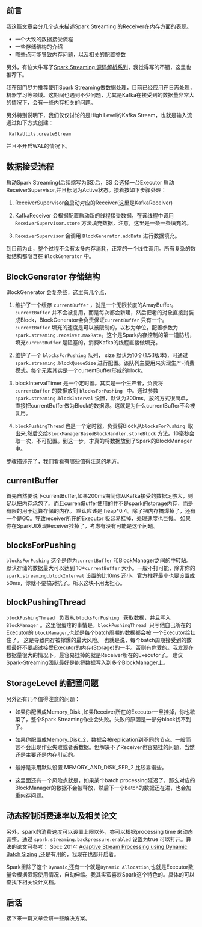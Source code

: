## 前言

我这篇文章会分几个点来描述Spark Streaming 的Receiver在内存方面的表现。

* 一个大致的数据接受流程
* 一些存储结构的介绍
* 哪些点可能导致内存问题，以及相关的配置参数

另外，有位大牛写了[Spark Streaming 源码解析系列](https://github.com/proflin/CoolplaySpark/tree/master/Spark%20Streaming%20源码解析系列)，我觉得写的不错，这里也推荐下。

我在部门尽力推荐使用Spark Streaming做数据处理，目前已经应用在日志处理，机器学习等领域。这期间也遇到不少问题，尤其是Kafka在接受到的数据量非常大的情况下，会有一些内存相关的问题。

另外特别说明下，我们仅仅讨论的是High Level的Kafka Stream，也就是输入流通过如下方式创建：

     KafkaUtils.createStream

并且不开启WAL的情况下。

## 数据接受流程

启动Spark Streaming(后续缩写为SS)后，SS 会选择一台Executor 启动ReceiverSupervisor,并且标记为Active状态。接着按如下步骤处理：

1. ReceiverSupervisor会启动对应的Receiver(这里是KafkaReceiver)

2. KafkaReceiver 会根据配置启动新的线程接受数据，在该线程中调用 `ReceiverSupervisor.store` 方法填充数据，注意，这里是一条一条填充的。

3. `ReceiverSupervisor` 会调用 `BlockGenerator.addData` 进行数据填充。

到目前为止，整个过程不会有太多内存消耗，正常的一个线性调用。所有复杂的数据结构都隐含在 `BlockGenerator` 中。

## BlockGenerator 存储结构

BlockGenerator 会复杂些，这里有几个点，

1. 维护了一个缓存 `currentBuffer` ，就是一个无限长度的ArrayBuffer。`currentBuffer`  并不会被复用，而是每次都会新建，然后把老的对象直接封装成Block，BlockGenerator会负责保证`currentBuffer` 只有一个。`currentBuffer` 填充的速度是可以被限制的，以秒为单位，配置参数为 `spark.streaming.receiver.maxRate`。这个是Spark内存控制的第一道防线，填充`currentBuffer` 是阻塞的，消费Kafka的线程直接做填充。

2. 维护了一个 `blocksForPushing` 队列， size 默认为10个(1.5.1版本)，可通过 `spark.streaming.blockQueueSize` 进行配置。该队列主要用来实现生产-消费模式。每个元素其实是一个currentBuffer形成的block。

3. blockIntervalTimer 是一个定时器。其实是一个生产者，负责将`currentBuffer` 的数据放到 `blocksForPushing ` 中。通过参数 `spark.streaming.blockInterval` 设置，默认为200ms。放的方式很简单，直接把currentBuffer做为Block的数据源。这就是为什么currentBuffer不会被复用。

4. `blockPushingThread` 也是一个定时器，负责将Block从`blocksForPushing `取出来,然后交给`BlockManagerBasedBlockHandler.storeBlock` 方法。10毫秒会取一次，不可配置。到这一步，才真的将数据放到了Spark的BlockManager中。

步骤描述完了，我们看看有哪些值得注意的地方。

##  currentBuffer

首先自然要说下currentBuffer,如果200ms期间你从Kafka接受的数据足够大，则足以把内存承包了。而且currentBuffer使用的并不是spark的storage内存，而是有限的用于运算存储的内存。 默认应该是 heap*0.4。除了把内存搞爆掉了，还有一个是GC。导致receiver所在的Executor 极容易挂掉，处理速度也巨慢。 如果你在SparkUI发现Receiver挂掉了，考虑有没有可能是这个问题。

## blocksForPushing

`blocksForPushing` 这个是作为`currentBuffer` 和BlockManager之间的中转站。默认存储的数据最大可以达到  10*`currentBuffer` 大小。一般不打可能，除非你的 `spark.streaming.blockInterval` 设置的比10ms 还小，官方推荐最小也要设置成 50ms，你就不要搞对抗了。所以这块不用太担心。

## blockPushingThread

`blockPushingThread ` 负责从 `blocksForPushing ` 获取数据，并且写入 `BlockManager` 。这里很蛋疼的事情是，`blockPushingThread `只写他自己所在的Executor的 `blockManager`,也就是每个batch周期的数据都会被 一个Executor给扛住了。 这是导致内存被撑爆的最大风险。 也就是说，每个batch周期接受到的数据最好不要超过接受Executor的内存(Storage)的一半。否则有你受的。我发现在数据量很大的情况下，最容易挂掉的就是Receiver所在的Executor了。  建议Spark-Streaming团队最好是能将数据写入到多个BlockManager上。


## StorageLevel 的配置问题

另外还有几个值得注意的问题：

*  如果你配置成Memory_Disk ,如果Receiver所在的Executor一旦挂掉，你也歇菜了，整个Spark Streaming作业会失败。失败的原因是一部分block找不到了。

* 如果你配置成Memory_Disk_2，数据会被replication到不同的节点。一般而言不会出现作业失败或者丢数据。但解决不了Receiver也容易挂的问题，当然还是主要还是内存引起的。

* 最好是采用默认设置 MEMORY_AND_DISK_SER_2 比较靠谱些。

* 这里面还有一个风险点就是，如果某个batch processing延迟了，那么对应的BlockManager的数据不会被释放，然后下一个batch的数据还在进，也会加重内存问题。

## 动态控制消费速率以及相关论文

另外，spark的消费速度可以设置上限以外，亦可以根据processing time 来动态调整。通过 `spark.streaming.backpressure.enabled` 设置为true 可以打开。算法的论文可参考： Socc 2014: [Adaptive Stream Processing using Dynamic Batch Sizing](http://www.eecs.berkeley.edu/Pubs/TechRpts/2014/EECS-2014-133.html)  ,还是有用的，我现在也都开启着。

Spark里除了这个 `Dynamic`,还有一个就是`Dynamic Allocation`,也就是Executor数量会根据资源使用情况，自动伸缩。我其实蛮喜欢Spark这个特色的。具体的可以查找下相关设计文档。

## 后话

接下来一篇文章会讲一些解决方案。
